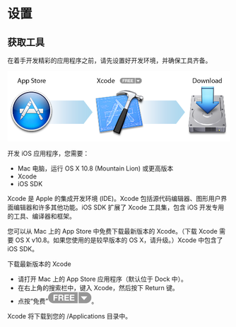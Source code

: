# 设置

## 获取工具

在着手开发精彩的应用程序之前，请先设置好开发环境，并确保工具齐备。

![](images/install_tools_2x.png)

开发 iOS 应用程序，您需要：

- Mac 电脑，运行 OS X 10.8 (Mountain Lion) 或更高版本
- Xcode
- iOS SDK

Xcode 是 Apple 的集成开发环境 (IDE)。Xcode 包括源代码编辑器、图形用户界面编辑器和许多其他功能。iOS SDK 扩展了 Xcode 工具集，包含 iOS 开发专用的工具、编译器和框架。

您可以从 Mac 上的 App Store 中免费下载最新版本的 Xcode。（下载 Xcode 需要 OS X v10.8。如果您使用的是较早版本的 OS X，请升级。）Xcode 中包含了 iOS SDK。

下载最新版本的 Xcode

- 请打开 Mac 上的 App Store 应用程序（默认位于 Dock 中）。
- 在右上角的搜索栏中，键入 Xcode，然后按下 Return 键。
- 点按“免费”![](images/free_2x.png)。

Xcode 将下载到您的 /Applications 目录中。
